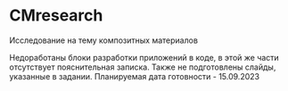 # CMresearch
Исследование на тему композитных материалов

Недоработаны блоки разработки приложений в коде, в этой же части отсутствует пояснительная записка. Также не подготовлены слайды, указанные в задании. Планируемая дата готовности - 15.09.2023
